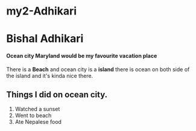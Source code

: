 # my2-Adhikari
# Bishal Adhikari
#### Ocean city Maryland would be my favourite vacation place

There is a **Beach** and ocean city is a **island** there is ocean on both side of the island and it's kinda nice there.

## Things I did on ocean city.
1. Watched a sunset
2. Went to beach
3. Ate Nepalese food
